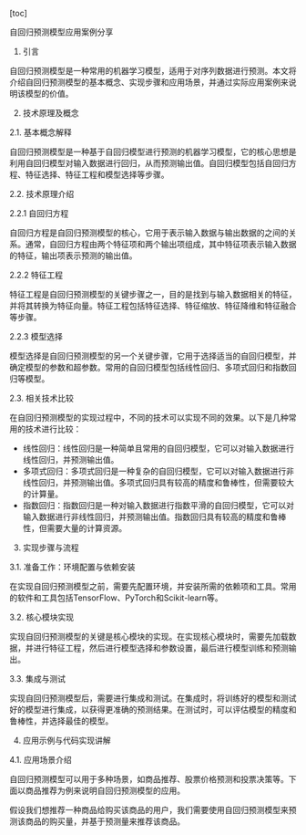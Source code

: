 
[toc]                    
                
                
自回归预测模型应用案例分享

1. 引言

自回归预测模型是一种常用的机器学习模型，适用于对序列数据进行预测。本文将介绍自回归预测模型的基本概念、实现步骤和应用场景，并通过实际应用案例来说明该模型的价值。

2. 技术原理及概念

2.1. 基本概念解释

自回归预测模型是一种基于自回归模型进行预测的机器学习模型，它的核心思想是利用自回归模型对输入数据进行回归，从而预测输出值。自回归模型包括自回归方程、特征选择、特征工程和模型选择等步骤。

2.2. 技术原理介绍

2.2.1 自回归方程

自回归方程是自回归预测模型的核心，它用于表示输入数据与输出数据的之间的关系。通常，自回归方程由两个特征项和两个输出项组成，其中特征项表示输入数据的特征，输出项表示预测的输出值。

2.2.2 特征工程

特征工程是自回归预测模型的关键步骤之一，目的是找到与输入数据相关的特征，并将其转换为特征向量。特征工程包括特征选择、特征缩放、特征降维和特征融合等步骤。

2.2.3 模型选择

模型选择是自回归预测模型的另一个关键步骤，它用于选择适当的自回归模型，并确定模型的参数和超参数。常用的自回归模型包括线性回归、多项式回归和指数回归等模型。

2.3. 相关技术比较

在自回归预测模型的实现过程中，不同的技术可以实现不同的效果。以下是几种常用的技术进行比较：

- 线性回归：线性回归是一种简单且常用的自回归模型，它可以对输入数据进行线性回归，并预测输出值。
- 多项式回归：多项式回归是一种复杂的自回归模型，它可以对输入数据进行非线性回归，并预测输出值。多项式回归具有较高的精度和鲁棒性，但需要较大的计算量。
- 指数回归：指数回归是一种对输入数据进行指数平滑的自回归模型，它可以对输入数据进行非线性回归，并预测输出值。指数回归具有较高的精度和鲁棒性，但需要大量的计算资源。

3. 实现步骤与流程

3.1. 准备工作：环境配置与依赖安装

在实现自回归预测模型之前，需要先配置环境，并安装所需的依赖项和工具。常用的软件和工具包括TensorFlow、PyTorch和Scikit-learn等。

3.2. 核心模块实现

实现自回归预测模型的关键是核心模块的实现。在实现核心模块时，需要先加载数据，并进行特征工程，然后进行模型选择和参数设置，最后进行模型训练和预测输出。

3.3. 集成与测试

实现自回归预测模型后，需要进行集成和测试。在集成时，将训练好的模型和测试好的模型进行集成，以获得更准确的预测结果。在测试时，可以评估模型的精度和鲁棒性，并选择最佳的模型。

4. 应用示例与代码实现讲解

4.1. 应用场景介绍

自回归预测模型可以用于多种场景，如商品推荐、股票价格预测和投票决策等。下面以商品推荐为例来说明自回归预测模型的应用。

假设我们想推荐一种商品给购买该商品的用户，我们需要使用自回归预测模型来预测该商品的购买量，并基于预测量来推荐该商品。

